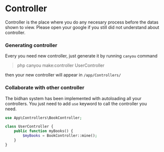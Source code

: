 # Controller

Controller is the place where you do any necesary process before the datas shown to view. Please open your google if you still did not understand about controller.

### Generating controller

Every you need new controller, just generate it by running `canyou` command

> php canyou make:controller UserController

then your new controller will appear in `/app/Controllers/`

### Collaborate with other controller

The bidhan system has been implemented with autoloading all your controllers. You just need to add `use` keyword to call the controller you need.

```php
use App\Controllers\BookController;

class UserController {
    public function myBooks() {
        $myBooks = BookController::mine();
    }
}
```